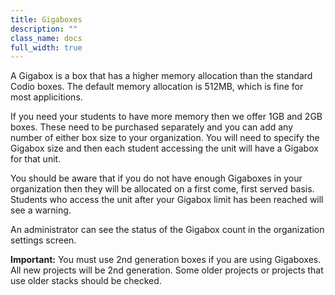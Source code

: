 ```yaml
---
title: Gigaboxes
description: ""
class_name: docs
full_width: true
---
```


A Gigabox is a box that has a higher memory allocation than the standard Codio boxes. The default memory allocation is 512MB, which is fine for most applicitions. 

If you need your students to have more memory then we offer 1GB and 2GB boxes. These need to be purchased separately and you can add any number of either box size to your organization. You will need to specify the Gigabox size and then each student accessing the unit will have a Gigabox for that unit.

You should be aware that if you do not have enough Gigaboxes in your organization then they will be allocated on a first come, first served basis. Students who access the unit after your Gigabox limit has been reached will see a warning.

An administrator can see the status of the Gigabox count in the organization settings screen.

**Important:** You must use 2nd generation boxes if you are using Gigaboxes. All new projects will be 2nd generation. Some older projects or projects that use older stacks should be checked.